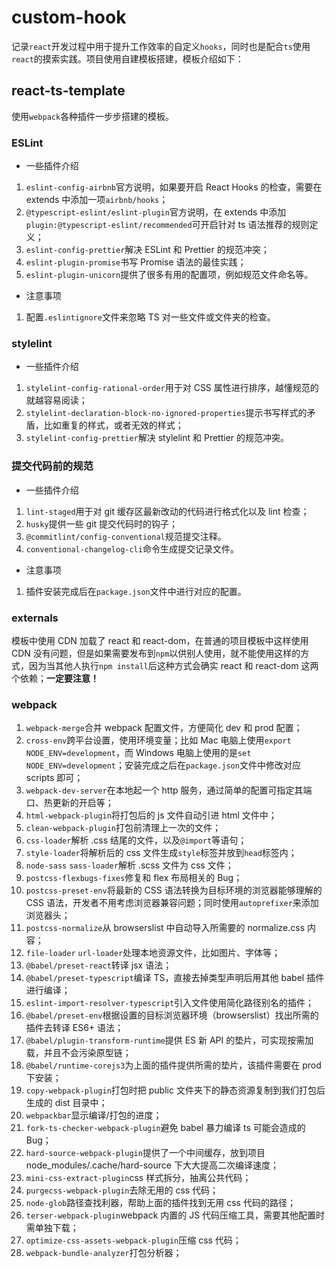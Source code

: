 # custom-hook

记录`react`开发过程中用于提升工作效率的自定义`hooks`，同时也是配合`ts`使用`react`的摸索实践。项目使用自建模板搭建，模板介绍如下：

## react-ts-template

使用`webpack`各种插件一步步搭建的模板。

### ESLint

- 一些插件介绍

1. `eslint-config-airbnb`官方说明，如果要开启 React Hooks 的检查，需要在 extends 中添加一项`airbnb/hooks`；
2. `@typescript-eslint/eslint-plugin`官方说明，在 extends 中添加`plugin:@typescript-eslint/recommended`可开启针对 ts 语法推荐的规则定义；
3. `eslint-config-prettier`解决 ESLint 和 Prettier 的规范冲突；
4. `eslint-plugin-promise`书写 Promise 语法的最佳实践；
5. `eslint-plugin-unicorn`提供了很多有用的配置项，例如规范文件命名等。

- 注意事项

1. 配置`.eslintignore`文件来忽略 TS 对一些文件或文件夹的检查。

### stylelint

- 一些插件介绍

1. `stylelint-config-rational-order`用于对 CSS 属性进行排序，越懂规范的就越容易阅读；
2. `stylelint-declaration-block-no-ignored-properties`提示书写样式的矛盾，比如重复的样式，或者无效的样式；
3. `stylelint-config-prettier`解决 stylelint 和 Prettier 的规范冲突。

### 提交代码前的规范

- 一些插件介绍

1. `lint-staged`用于对 git 缓存区最新改动的代码进行格式化以及 lint 检查；
2. `husky`提供一些 git 提交代码时的钩子；
3. `@commitlint/config-conventional`规范提交注释。
4. `conventional-changelog-cli`命令生成提交记录文件。

- 注意事项

1. 插件安装完成后在`package.json`文件中进行对应的配置。

### externals

模板中使用 CDN 加载了 react 和 react-dom，在普通的项目模板中这样使用 CDN 没有问题，但是如果需要发布到`npm`以供别人使用，就不能使用这样的方式，因为当其他人执行`npm install`后这种方式会确实 react 和 react-dom 这两个依赖；**一定要注意！**

### webpack

1. `webpack-merge`合并 webpack 配置文件，方便简化 dev 和 prod 配置；
2. `cross-env`跨平台设置，使用环境变量；比如 Mac 电脑上使用`export NODE_ENV=development`，而 Windows 电脑上使用的是`set NODE_ENV=development`；安装完成之后在`package.json`文件中修改对应 scripts 即可；
3. `webpack-dev-server`在本地起一个 http 服务，通过简单的配置可指定其端口、热更新的开启等；
4. `html-webpack-plugin`将打包后的 js 文件自动引进 html 文件中；
5. `clean-webpack-plugin`打包前清理上一次的文件；
6. `css-loader`解析 .css 结尾的文件，以及`@import`等语句；
7. `style-loader`将解析后的 css 文件生成`style`标签并放到`head`标签内；
8. `node-sass` `sass-loader`解析 .scss 文件为 css 文件；
9. `postcss-flexbugs-fixes`修复和 flex 布局相关的 Bug；
10. `postcss-preset-env`将最新的 CSS 语法转换为目标环境的浏览器能够理解的 CSS 语法，开发者不用考虑浏览器兼容问题；同时使用`autoprefixer`来添加浏览器头；
11. `postcss-normalize`从 browserslist 中自动导入所需要的 normalize.css 内容；
12. `file-loader` `url-loader`处理本地资源文件，比如图片、字体等；
13. `@babel/preset-react`转译 jsx 语法；
14. `@babel/preset-typescript`编译 TS，直接去掉类型声明后用其他 babel 插件进行编译；
15. `eslint-import-resolver-typescript`引入文件使用简化路径别名的插件；
16. `@babel/preset-env`根据设置的目标浏览器环境（browserslist）找出所需的插件去转译 ES6+ 语法；
17. `@babel/plugin-transform-runtime`提供 ES 新 API 的垫片，可实现按需加载，并且不会污染原型链；
18. `@babel/runtime-corejs3`为上面的插件提供所需的垫片，该插件需要在 prod 下安装；
19. `copy-webpack-plugin`打包时把 public 文件夹下的静态资源复制到我们打包后生成的 dist 目录中；
20. `webpackbar`显示编译/打包的进度；
21. `fork-ts-checker-webpack-plugin`避免 babel 暴力编译 ts 可能会造成的 Bug；
22. `hard-source-webpack-plugin`提供了一个中间缓存，放到项目 node_modules/.cache/hard-source 下大大提高二次编译速度；
23. `mini-css-extract-plugin`css 样式拆分，抽离公共代码；
24. `purgecss-webpack-plugin`去除无用的 css 代码；
25. `node-glob`路径查找利器，帮助上面的插件找到无用 css 代码的路径；
26. `terser-webpack-plugin`webpack 内置的 JS 代码压缩工具，需要其他配置时需单独下载；
27. `optimize-css-assets-webpack-plugin`压缩 css 代码；
28. `webpack-bundle-analyzer`打包分析器；
